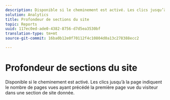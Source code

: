```yaml
---
description: Disponible si le cheminement est activé. Les clics jusqu’à la page indiquent le nombre de pages vues ayant précédé la première page vue du visiteur dans une section de site donnée.
solution: Analytics
title: Profondeur de sections du site
topic: Reports
uuid: 117ec0ed-ade0-4382-8756-d7d5ea3530bf
translation-type: tm+mt
source-git-commit: 16ba0b12e0f70112f4c10804d0a13c278388ecc2

---
```



# Profondeur de sections du site

Disponible si le cheminement est activé. Les clics jusqu’à la page indiquent le nombre de pages vues ayant précédé la première page vue du visiteur dans une section de site donnée.

